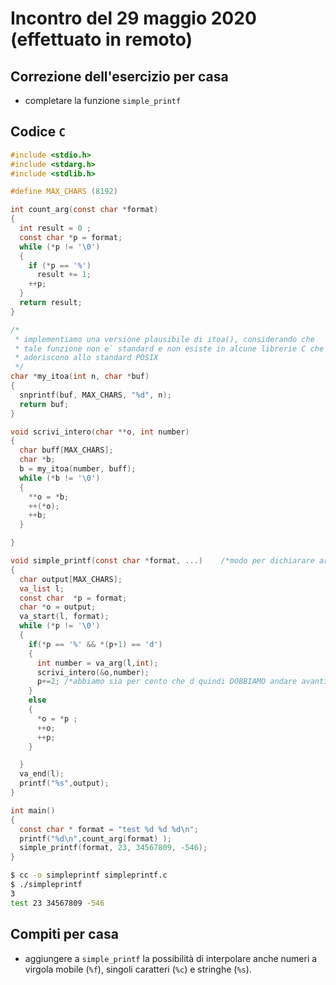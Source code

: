 # Incontro del 29 maggio 2020 (effettuato in remoto)

## Correzione dell'esercizio per casa

* completare la funzione `simple_printf`

## Codice `C`

```C
#include <stdio.h>
#include <stdarg.h>
#include <stdlib.h>

#define MAX_CHARS (8192)

int count_arg(const char *format)
{
  int result = 0 ;
  const char *p = format;
  while (*p != '\0')
  {
    if (*p == '%')
      result += 1;
    ++p;
  }
  return result;
}

/*
 * implementiamo una versione plausibile di itoa(), considerando che
 * tale funzione non e` standard e non esiste in alcune librerie C che
 * aderiscono allo standard POSIX
 */
char *my_itoa(int n, char *buf)
{
  snprintf(buf, MAX_CHARS, "%d", n);
  return buf;
}

void scrivi_intero(char **o, int number)
{
  char buff[MAX_CHARS];
  char *b;
  b = my_itoa(number, buff);
  while (*b != '\0')
  {
    **o = *b;
    ++(*o);
    ++b;
  }

}

void simple_printf(const char *format, ...)    /*modo per dichiarare argomenti variabili*/
{
  char output[MAX_CHARS];
  va_list l;
  const char  *p = format;
  char *o = output;
  va_start(l, format);
  while (*p != '\0')
  {
    if(*p == '%' && *(p+1) == 'd')
    {
      int number = va_arg(l,int);
      scrivi_intero(&o,number);
      p+=2; /*abbiamo sia per cento che d quindi DOBBIAMO andare avanti di due*/
    }
    else
    {
      *o = *p ;
      ++o;
      ++p;
    }

  }
  va_end(l);
  printf("%s",output);
}

int main()
{
  const char * format = "test %d %d %d\n";
  printf("%d\n",count_arg(format) );
  simple_printf(format, 23, 34567809, -546);
}
```

```sh
$ cc -o simpleprintf simpleprintf.c
$ ./simpleprintf
3
test 23 34567809 -546
```

## Compiti per casa

* aggiungere a `simple_printf` la possibilità di interpolare anche
  numeri a virgola mobile (`%f`), singoli caratteri (`%c`) e stringhe (`%s`).

